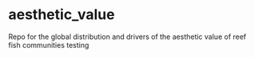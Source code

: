 # aesthetic_value
Repo for the global distribution and drivers of the aesthetic value of reef fish communities
testing